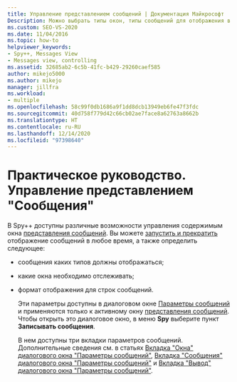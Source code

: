 ```yaml
---
title: Управление представлением сообщений | Документация Майкрософт
Description: Можно выбрать типы окон, типы сообщений для отображения в окне представления сообщений и формат отображения для строк сообщений. Дополнительные сведения см. в этой статье.
ms.custom: SEO-VS-2020
ms.date: 11/04/2016
ms.topic: how-to
helpviewer_keywords:
- Spy++, Messages View
- Messages view, controlling
ms.assetid: 32685ab2-6c5b-41fc-b429-29260caef585
author: mikejo5000
ms.author: mikejo
manager: jillfra
ms.workload:
- multiple
ms.openlocfilehash: 58c99f0db1686a9f1dd8dcb13949eb6fe47f3fdc
ms.sourcegitcommit: 40d758f779d42c66cb02ae7face8a62763a8662b
ms.translationtype: HT
ms.contentlocale: ru-RU
ms.lasthandoff: 12/14/2020
ms.locfileid: "97398640"
---
```

# <a name="how-to-control-messages-view"></a>Практическое руководство. Управление представлением "Сообщения"
В Spy++ доступны различные возможности управления содержимым окна [представления сообщений](../debugger/messages-view.md). Вы можете [запустить и прекратить](../debugger/how-to-start-and-stop-the-message-log-display.md) отображение сообщений в любое время, а также определить следующее:

- сообщения каких типов должны отображаться;

- какие окна необходимо отслеживать;

- формат отображения для строк сообщений.

  Эти параметры доступны в диалоговом окне [Параметры сообщений](../debugger/message-options-dialog-box.md) и применяются только к активному окну [представления сообщений](../debugger/messages-view.md). Чтобы открыть это диалоговое окно, в меню **Spy** выберите пункт **Записывать сообщения**.

  В нем доступны три вкладки параметров сообщений. Дополнительные сведения см. в статьях [Вкладка "Окна" диалогового окна "Параметры сообщений"](../debugger/windows-tab-message-options-dialog-box.md), [Вкладка "Сообщения" диалогового окна "Параметры сообщений"](../debugger/messages-tab-message-options-dialog-box.md) и [Вкладка "Вывод" диалогового окна "Параметры сообщений"](../debugger/output-tab-message-options-dialog-box.md).